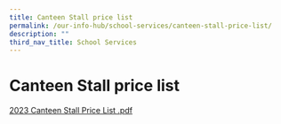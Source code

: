 ```yaml
---
title: Canteen Stall price list
permalink: /our-info-hub/school-services/canteen-stall-price-list/
description: ""
third_nav_title: School Services
---
```

# Canteen Stall price list

[2023 Canteen Stall Price List .pdf](/files/Our%20Info%20Hub/2023%20Canteen%20Stall%20Price%20List%20Final_171122.pdf)